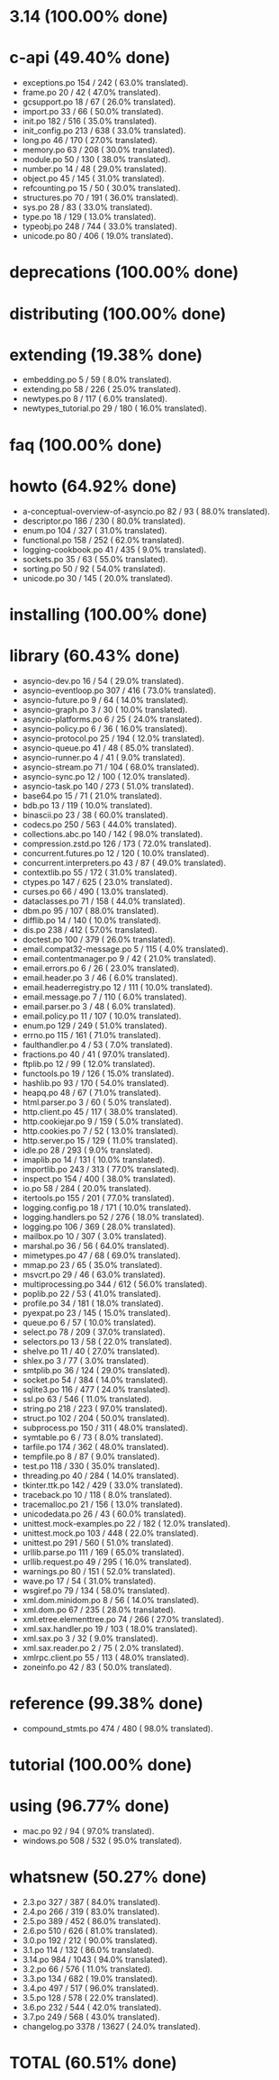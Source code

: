 

# 3.14 (100.00% done)



# c-api (49.40% done)

- exceptions.po                  154 / 242 ( 63.0% translated).
- frame.po                        20 /  42 ( 47.0% translated).
- gcsupport.po                    18 /  67 ( 26.0% translated).
- import.po                       33 /  66 ( 50.0% translated).
- init.po                        182 / 516 ( 35.0% translated).
- init_config.po                 213 / 638 ( 33.0% translated).
- long.po                         46 / 170 ( 27.0% translated).
- memory.po                       63 / 208 ( 30.0% translated).
- module.po                       50 / 130 ( 38.0% translated).
- number.po                       14 /  48 ( 29.0% translated).
- object.po                       45 / 145 ( 31.0% translated).
- refcounting.po                  15 /  50 ( 30.0% translated).
- structures.po                   70 / 191 ( 36.0% translated).
- sys.po                          28 /  83 ( 33.0% translated).
- type.po                         18 / 129 ( 13.0% translated).
- typeobj.po                     248 / 744 ( 33.0% translated).
- unicode.po                      80 / 406 ( 19.0% translated).


# deprecations (100.00% done)



# distributing (100.00% done)



# extending (19.38% done)

- embedding.po                     5 /  59 (  8.0% translated).
- extending.po                    58 / 226 ( 25.0% translated).
- newtypes.po                      8 / 117 (  6.0% translated).
- newtypes_tutorial.po            29 / 180 ( 16.0% translated).


# faq (100.00% done)



# howto (64.92% done)

- a-conceptual-overview-of-asyncio.po  82 /  93 ( 88.0% translated).
- descriptor.po                  186 / 230 ( 80.0% translated).
- enum.po                        104 / 327 ( 31.0% translated).
- functional.po                  158 / 252 ( 62.0% translated).
- logging-cookbook.po             41 / 435 (  9.0% translated).
- sockets.po                      35 /  63 ( 55.0% translated).
- sorting.po                      50 /  92 ( 54.0% translated).
- unicode.po                      30 / 145 ( 20.0% translated).


# installing (100.00% done)



# library (60.43% done)

- asyncio-dev.po                  16 /  54 ( 29.0% translated).
- asyncio-eventloop.po           307 / 416 ( 73.0% translated).
- asyncio-future.po                9 /  64 ( 14.0% translated).
- asyncio-graph.po                 3 /  30 ( 10.0% translated).
- asyncio-platforms.po             6 /  25 ( 24.0% translated).
- asyncio-policy.po                6 /  36 ( 16.0% translated).
- asyncio-protocol.po             25 / 194 ( 12.0% translated).
- asyncio-queue.po                41 /  48 ( 85.0% translated).
- asyncio-runner.po                4 /  41 (  9.0% translated).
- asyncio-stream.po               71 / 104 ( 68.0% translated).
- asyncio-sync.po                 12 / 100 ( 12.0% translated).
- asyncio-task.po                140 / 273 ( 51.0% translated).
- base64.po                       15 /  71 ( 21.0% translated).
- bdb.po                          13 / 119 ( 10.0% translated).
- binascii.po                     23 /  38 ( 60.0% translated).
- codecs.po                      250 / 563 ( 44.0% translated).
- collections.abc.po             140 / 142 ( 98.0% translated).
- compression.zstd.po            126 / 173 ( 72.0% translated).
- concurrent.futures.po           12 / 120 ( 10.0% translated).
- concurrent.interpreters.po      43 /  87 ( 49.0% translated).
- contextlib.po                   55 / 172 ( 31.0% translated).
- ctypes.po                      147 / 625 ( 23.0% translated).
- curses.po                       66 / 490 ( 13.0% translated).
- dataclasses.po                  71 / 158 ( 44.0% translated).
- dbm.po                          95 / 107 ( 88.0% translated).
- difflib.po                      14 / 140 ( 10.0% translated).
- dis.po                         238 / 412 ( 57.0% translated).
- doctest.po                     100 / 379 ( 26.0% translated).
- email.compat32-message.po        5 / 115 (  4.0% translated).
- email.contentmanager.po          9 /  42 ( 21.0% translated).
- email.errors.po                  6 /  26 ( 23.0% translated).
- email.header.po                  3 /  46 (  6.0% translated).
- email.headerregistry.po         12 / 111 ( 10.0% translated).
- email.message.po                 7 / 110 (  6.0% translated).
- email.parser.po                  3 /  48 (  6.0% translated).
- email.policy.po                 11 / 107 ( 10.0% translated).
- enum.po                        129 / 249 ( 51.0% translated).
- errno.po                       115 / 161 ( 71.0% translated).
- faulthandler.po                  4 /  53 (  7.0% translated).
- fractions.po                    40 /  41 ( 97.0% translated).
- ftplib.po                       12 /  99 ( 12.0% translated).
- functools.po                    19 / 126 ( 15.0% translated).
- hashlib.po                      93 / 170 ( 54.0% translated).
- heapq.po                        48 /  67 ( 71.0% translated).
- html.parser.po                   3 /  60 (  5.0% translated).
- http.client.po                  45 / 117 ( 38.0% translated).
- http.cookiejar.po                9 / 159 (  5.0% translated).
- http.cookies.po                  7 /  52 ( 13.0% translated).
- http.server.po                  15 / 129 ( 11.0% translated).
- idle.po                         28 / 293 (  9.0% translated).
- imaplib.po                      14 / 131 ( 10.0% translated).
- importlib.po                   243 / 313 ( 77.0% translated).
- inspect.po                     154 / 400 ( 38.0% translated).
- io.po                           58 / 284 ( 20.0% translated).
- itertools.po                   155 / 201 ( 77.0% translated).
- logging.config.po               18 / 171 ( 10.0% translated).
- logging.handlers.po             52 / 276 ( 18.0% translated).
- logging.po                     106 / 369 ( 28.0% translated).
- mailbox.po                      10 / 307 (  3.0% translated).
- marshal.po                      36 /  56 ( 64.0% translated).
- mimetypes.po                    47 /  68 ( 69.0% translated).
- mmap.po                         23 /  65 ( 35.0% translated).
- msvcrt.po                       29 /  46 ( 63.0% translated).
- multiprocessing.po             344 / 612 ( 56.0% translated).
- poplib.po                       22 /  53 ( 41.0% translated).
- profile.po                      34 / 181 ( 18.0% translated).
- pyexpat.po                      23 / 145 ( 15.0% translated).
- queue.po                         6 /  57 ( 10.0% translated).
- select.po                       78 / 209 ( 37.0% translated).
- selectors.po                    13 /  58 ( 22.0% translated).
- shelve.po                       11 /  40 ( 27.0% translated).
- shlex.po                         3 /  77 (  3.0% translated).
- smtplib.po                      36 / 124 ( 29.0% translated).
- socket.po                       54 / 384 ( 14.0% translated).
- sqlite3.po                     116 / 477 ( 24.0% translated).
- ssl.po                          63 / 546 ( 11.0% translated).
- string.po                      218 / 223 ( 97.0% translated).
- struct.po                      102 / 204 ( 50.0% translated).
- subprocess.po                  150 / 311 ( 48.0% translated).
- symtable.po                      6 /  73 (  8.0% translated).
- tarfile.po                     174 / 362 ( 48.0% translated).
- tempfile.po                      8 /  87 (  9.0% translated).
- test.po                        118 / 330 ( 35.0% translated).
- threading.po                    40 / 284 ( 14.0% translated).
- tkinter.ttk.po                 142 / 429 ( 33.0% translated).
- traceback.po                    10 / 118 (  8.0% translated).
- tracemalloc.po                  21 / 156 ( 13.0% translated).
- unicodedata.po                  26 /  43 ( 60.0% translated).
- unittest.mock-examples.po       22 / 182 ( 12.0% translated).
- unittest.mock.po               103 / 448 ( 22.0% translated).
- unittest.po                    291 / 560 ( 51.0% translated).
- urllib.parse.po                111 / 169 ( 65.0% translated).
- urllib.request.po               49 / 295 ( 16.0% translated).
- warnings.po                     80 / 151 ( 52.0% translated).
- wave.po                         17 /  54 ( 31.0% translated).
- wsgiref.po                      79 / 134 ( 58.0% translated).
- xml.dom.minidom.po               8 /  56 ( 14.0% translated).
- xml.dom.po                      67 / 235 ( 28.0% translated).
- xml.etree.elementtree.po        74 / 266 ( 27.0% translated).
- xml.sax.handler.po              19 / 103 ( 18.0% translated).
- xml.sax.po                       3 /  32 (  9.0% translated).
- xml.sax.reader.po                2 /  75 (  2.0% translated).
- xmlrpc.client.po                55 / 113 ( 48.0% translated).
- zoneinfo.po                     42 /  83 ( 50.0% translated).


# reference (99.38% done)

- compound_stmts.po              474 / 480 ( 98.0% translated).


# tutorial (100.00% done)



# using (96.77% done)

- mac.po                          92 /  94 ( 97.0% translated).
- windows.po                     508 / 532 ( 95.0% translated).


# whatsnew (50.27% done)

- 2.3.po                         327 / 387 ( 84.0% translated).
- 2.4.po                         266 / 319 ( 83.0% translated).
- 2.5.po                         389 / 452 ( 86.0% translated).
- 2.6.po                         510 / 626 ( 81.0% translated).
- 3.0.po                         192 / 212 ( 90.0% translated).
- 3.1.po                         114 / 132 ( 86.0% translated).
- 3.14.po                        984 / 1043 ( 94.0% translated).
- 3.2.po                          66 / 576 ( 11.0% translated).
- 3.3.po                         134 / 682 ( 19.0% translated).
- 3.4.po                         497 / 517 ( 96.0% translated).
- 3.5.po                         128 / 578 ( 22.0% translated).
- 3.6.po                         232 / 544 ( 42.0% translated).
- 3.7.po                         249 / 568 ( 43.0% translated).
- changelog.po                   3378 / 13627 ( 24.0% translated).


# TOTAL (60.51% done)


